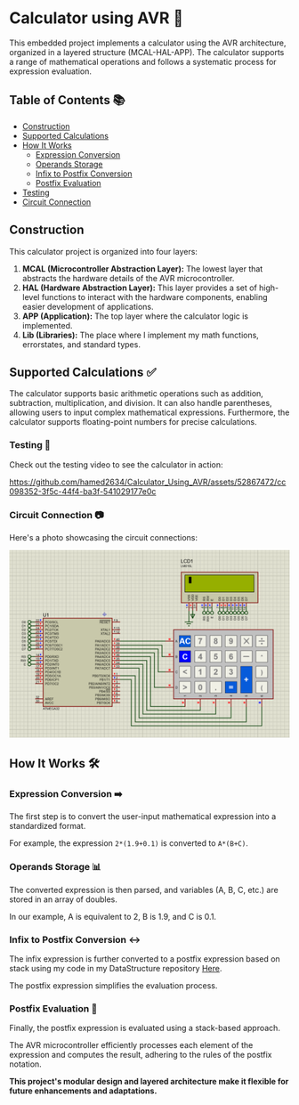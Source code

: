 # Calculator using AVR 🧮

This embedded project implements a calculator using the AVR architecture, organized in a layered structure (MCAL-HAL-APP). The calculator supports a range of mathematical operations and follows a systematic process for expression evaluation.

## Table of Contents 📚

- [Construction](#construction)
- [Supported Calculations](#supported-calculations-)
- [How It Works](#how-it-works-%EF%B8%8F)
  - [Expression Conversion](#expression-conversion-%EF%B8%8F)
  - [Operands Storage](#Operands-storage-)
  - [Infix to Postfix Conversion](#infix-to-postfix-conversion-%EF%B8%8F)
  - [Postfix Evaluation](#postfix-evaluation-)
- [Testing](#testing-)
- [Circuit Connection](#circuit-connection-)

## Construction

This calculator project is organized into four layers:

1. **MCAL (Microcontroller Abstraction Layer):** The lowest layer that abstracts the hardware details of the AVR microcontroller.
2. **HAL (Hardware Abstraction Layer):** This layer provides a set of high-level functions to interact with the hardware components, enabling easier development of applications.
3. **APP (Application):** The top layer where the calculator logic is implemented.
4. **Lib (Libraries):** The place where I implement my math functions, errorstates, and standard types.

## Supported Calculations ✅

The calculator supports basic arithmetic operations such as addition, subtraction, multiplication, and division. It can also handle parentheses, allowing users to input complex mathematical expressions. Furthermore, the calculator supports floating-point numbers for precise calculations.

### Testing 🎥

Check out the testing video to see the calculator in action:


https://github.com/hamed2634/Calculator_Using_AVR/assets/52867472/cc098352-3f5c-44f4-ba3f-541029177e0c


### Circuit Connection 📷

Here's a photo showcasing the circuit connections:

![Circuit_Connection](Stimulation/Circuit_Connection.png)

## How It Works 🛠️

### Expression Conversion ➡️

The first step is to convert the user-input mathematical expression into a standardized format.

For example, the expression `2*(1.9+0.1)` is converted to `A*(B+C)`.

### Operands Storage 📊

The converted expression is then parsed, and variables (A, B, C, etc.) are stored in an array of doubles.

In our example, A is equivalent to 2, B is 1.9, and C is 0.1.

### Infix to Postfix Conversion ↔️

The infix expression is further converted to a postfix expression based on stack using my code in my DataStructure repository [Here](https://github.com/hamed2634/Data_Structure/tree/master/infix%20to%20postfix%20using%20stack). 

The postfix expression simplifies the evaluation process.

### Postfix Evaluation 🔄

Finally, the postfix expression is evaluated using a stack-based approach. 

The AVR microcontroller efficiently processes each element of the expression and computes the result, adhering to the rules of the postfix notation.

**This project's modular design and layered architecture make it flexible for future enhancements and adaptations.**
